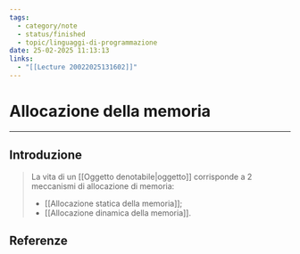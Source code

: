```yaml
---
tags:
  - category/note
  - status/finished
  - topic/linguaggi-di-programmazione
date: 25-02-2025 11:13:13
links:
  - "[[Lecture 20022025131602]]"
---
```

# Allocazione della memoria
---
## Introduzione
> La vita di un [[Oggetto denotabile|oggetto]] corrisponde a 2 meccanismi di allocazione di memoria:
> - [[Allocazione statica della memoria]];
> - [[Allocazione dinamica della memoria]].

## Referenze